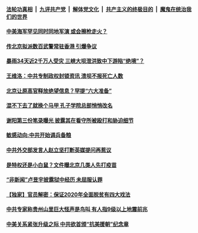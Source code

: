 ####  [法轮功真相](../../../../basic/blob/master/README.md?t=07051202) &nbsp;|&nbsp; [九评共产党](../../../../9ping.md/blob/master/README.md?t=07051202) &nbsp;|&nbsp; [解体党文化](../../../../jtdwh.md/blob/master/README.md?t=07051202)  &nbsp;|&nbsp; [共产主义的终极目的](../../../../gczydzjmd.md/blob/master/README.md?t=07051202) &nbsp;|&nbsp; [魔鬼在统治我们的世界](../../../../mgztzwmdsj.md/blob/master/README.md?t=07051202) 

#### [中美海军罕见同时同地军演 或会擦枪走火？](../pages/soh5/397486.md?t=07051202) 
#### [传北京拟派数百武警常驻香港 引爆争议](../pages/soh5/397477.md?t=07051202) 
#### [暴雨34天近2千万人受灾 三峡大坝泄洪致中下游陷“绝境”？](../pages/soh5/397471.md?t=07051202) 
#### [王维洛：中共专制政权封锁资讯 溃坝不报死亡人数](../pages/soh5/397360.md?t=07051202) 
#### [北京让原高官释放绝望信息？罕提“六大准备”](../pages/soh5/397333.md?t=07051202) 
#### [混不下去了就换个马甲 孔子学院总部悄悄改名](../pages/soh5/397288.md?t=07051202) 
#### [谢阳第三份笔录曝光 披露其在看守所被殴打和胁迫细节](../pages/soh5/397234.md?t=07051202) 
#### [敏感动向:中共开始调兵备粮](../pages/soh5/397228.md?t=07051202) 
#### [中共外交部发言人赵立坚打断英媒提问再惹议](../pages/soh5/397216.md?t=07051202) 
#### [是特权还是小白鼠？文件曝北京几类人先打疫苗](../pages/soh5/397204.md?t=07051202) 
#### [“非新闻”卢昱宇披露狱中经历 未屈服认罪](../pages/soh5/397171.md?t=07051202) 
#### [【独家】官员解密：保证2020年全面脱贫有四大戏法](../pages/soh5/397045.md?t=07051202) 
#### [中共专家称贵州山里巨大怪声是鸟叫 有人指9级以上地震前兆](../pages/soh5/397003.md?t=07051202) 
#### [中美关系紧张升级之际 中共欲首颁“抗美援朝”纪念章](../pages/soh5/396979.md?t=07051202) 
